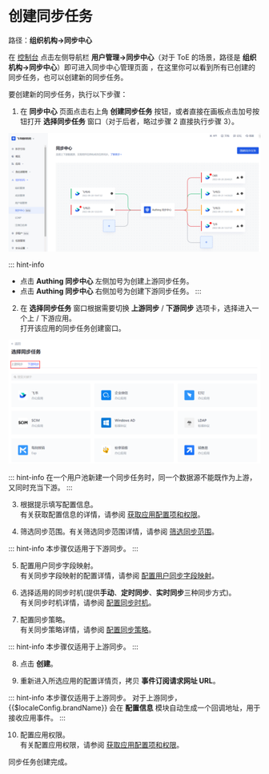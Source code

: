 # 创建同步任务

<LastUpdated/>

路径：**组织机构->同步中心**

在 [控制台](https://console.authing.cn/) 点击左侧导航栏 **用户管理->同步中心**（对于 ToE 的场景，路径是 **组织机构->同步中心**）即可进入同步中心管理页面 ，在这里你可以看到所有已创建的同步任务，也可以创建新的同步任务。

要创建新的同步任务，执行以下步骤：

1. 在 **同步中心** 页面点击右上角 **创建同步任务** 按钮，或者直接在画板点击加号按钮打开 **选择同步任务** 窗口（对于后者，略过步骤 2 直接执行步骤 3）。</br>

![](../images/create-sync-task.png)

::: hint-info
* 点击 **Authing 同步中心** 左侧加号为创建上游同步任务。
* 点击 **Authing 同步中心** 右侧加号为创建下游同步任务。
:::

2. 在 **选择同步任务** 窗口根据需要切换 **上游同步** / **下游同步** 选项卡，选择进入一个上 / 下游应用。</br>打开该应用的同步任务创建窗口。

![](../images/select-sync-task-window.png)

::: hint-info
在一个用户池新建一个同步任务时，同一个数据源不能既作为上游，又同时充当下游。
:::

3. 根据提示填写配置信息。</br>有关获取配置信息的详情，请参阅 [获取应用配置项和权限](/guides/sync-new/create-sync-new/get-config-new/feishu.md)。

4. 筛选同步范围。有关筛选同步范围详情，请参阅 [筛选同步范围](/guides/sync-new/create-sync-new/sync-scope-new.md)。

::: hint-info
本步骤仅适用于下游同步。
:::

5. 配置用户同步字段映射。</br>有关同步字段映射的配置详情，请参阅 [配置用户同步字段映射](/guides/sync-new/create-sync-new/field-mapping-new.md)。

6. 选择适用的同步时机(提供**手动**、**定时同步**、**实时同步**三种同步方式)。</br>有关同步时机详情，请参阅 [配置同步时机](/guides/sync-new/create-sync-new/sync-type-new.md)。

7. 配置同步策略。</br>有关同步策略详情，请参阅 [配置同步策略](/guides/sync-new/create-sync-new/sync-policy-new.md)。

::: hint-info
本步骤仅适用于上游同步。
:::

8. 点击 **创建**。

9. 重新进入所选应用的配置详情页，拷贝 **事件订阅请求网址 URL**。

::: hint-info
本步骤仅适用于上游同步。
对于上游同步，{{$localeConfig.brandName}} 会在 **配置信息** 模块自动生成一个回调地址，用于接收应用事件。
:::

10. 配置应用权限。</br>有关配置应用权限，请参阅 [获取应用配置项和权限](/guides/sync-new/create-sync-new/get-config-new/feishu.md)。

同步任务创建完成。

